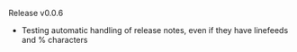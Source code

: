 Release v0.0.6

- Testing automatic handling of release notes, even if they have
  linefeeds and % characters

